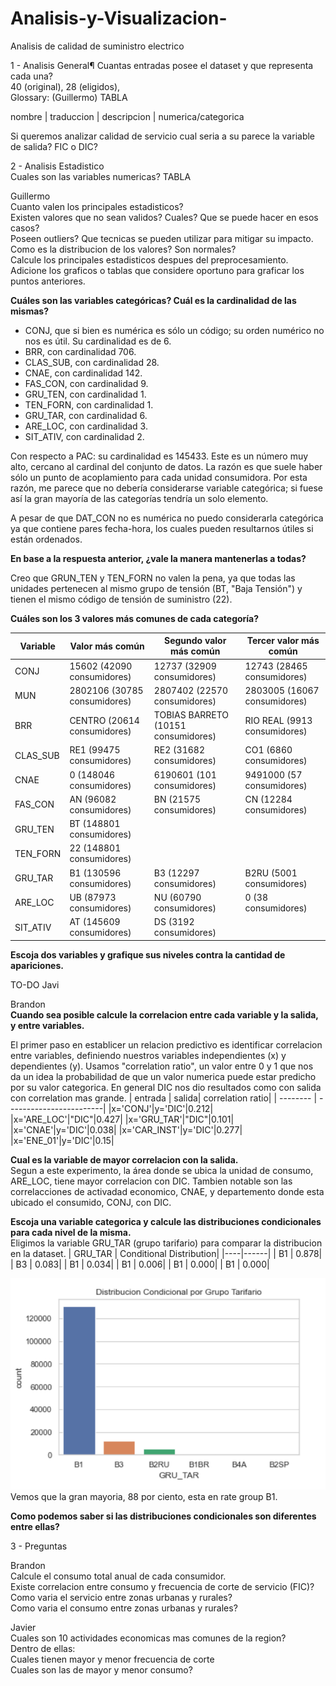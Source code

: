 # Analisis-y-Visualizacion-
Analisis de calidad de suministro electrico

1 - Analisis General¶
Cuantas entradas posee el dataset y que representa cada una? <br>
40 (original), 28 (eligidos),  <br>
Glossary: (Guillermo) TABLA <br>

nombre | traduccion | descripcion | numerica/categorica

Si queremos analizar calidad de servicio cual seria a su parece la variable de salida?
FIC o DIC?<br>

2 - Analisis Estadistico <br>
Cuales son las variables numericas? TABLA<br>

Guillermo<br>
Cuanto valen los principales estadisticos?<br>
Existen valores que no sean validos? Cuales? Que se puede hacer en esos casos? <br>
Poseen outliers? Que tecnicas se pueden utilizar para mitigar su impacto. <br>
Como es la distribucion de los valores? Son normales? <br>
Calcule los principales estadisticos despues del preprocesamiento. <br>
Adicione los graficos o tablas que considere oportuno para graficar los puntos anteriores. <br>

**Cuáles son las variables categóricas? Cuál es la cardinalidad de las mismas?**

* CONJ, que si bien es numérica es sólo un código; su orden numérico no nos es útil. Su cardinalidad es de 6.
* BRR, con cardinalidad 706.
* CLAS_SUB, con cardinalidad 28.
* CNAE, con cardinalidad 142.
* FAS_CON, con cardinalidad 9.
* GRU_TEN, con cardinalidad 1.
* TEN_FORN, con cardinalidad 1.
* GRU_TAR, con cardinalidad 6.
* ARE_LOC, con cardinalidad 3.
* SIT_ATIV, con cardinalidad 2.

Con respecto a PAC: su cardinalidad es 145433. Este es un número muy alto, cercano al cardinal del conjunto de datos. La razón es que suele haber sólo un punto de acoplamiento para cada unidad consumidora. Por esta razón, me parece que no debería considerarse variable categórica; si fuese así la gran mayoría de las categorías tendría un solo elemento.

A pesar de que DAT_CON no es numérica no puedo considerarla categórica ya que contiene pares fecha-hora, los cuales pueden resultarnos útiles si están ordenados.

**En base a la respuesta anterior, ¿vale la manera mantenerlas a todas?**

Creo que GRUN_TEN y TEN_FORN no valen la pena, ya que todas las unidades pertenecen al mismo grupo de tensión (BT, "Baja Tensión") y tienen el mismo código de tensión de suministro (22).

**Cuáles son los 3 valores más comunes de cada categoría?**

| Variable | Valor más común              | Segundo valor más común             | Tercer valor más común       |
| -------- | ---------------------------- | ----------------------------------- | ---------------------------- |
| CONJ     | 15602 (42090 consumidores)   | 12737 (32909 consumidores)          | 12743 (28465 consumidores)   |
| MUN      | 2802106 (30785 consumidores) | 2807402 (22570 consumidores)        | 2803005 (16067 consumidores) |
| BRR      | CENTRO (20614 consumidores)  | TOBIAS BARRETO (10151 consumidores) | RIO REAL (9913 consumidores) |
| CLAS_SUB | RE1 (99475 consumidores)     | RE2 (31682 consumidores)            | CO1 (6860 consumidores)      |
| CNAE     | 0 (148046 consumidores)      | 6190601 (101 consumidores)          | 9491000 (57 consumidores)    |
| FAS_CON  | AN (96082 consumidores)      | BN (21575 consumidores)             | CN (12284 consumidores)      |
| GRU_TEN  | BT (148801 consumidores)     |                                     |                              |
| TEN_FORN | 22 (148801 consumidores)     |                                     |                              |
| GRU_TAR  | B1 (130596 consumidores)     | B3 (12297 consumidores)             | B2RU (5001 consumidores)     |
| ARE_LOC  | UB (87973 consumidores)      | NU (60790 consumidores)             | 0 (38 consumidores)          |
| SIT_ATIV | AT (145609 consumidores)     | DS (3192 consumidores)              |                              |

**Escoja dos variables y grafique sus niveles contra la cantidad de apariciones.**

TO-DO Javi

Brandon <br>
**Cuando sea posible calcule la correlacion entre cada variable y la salida, y entre variables.** <br>

El primer paso en establicer un relacion predictivo es identificar correlacion entre variables, definiendo nuestros variables independientes (x) y dependientes (y). 
Usamos "correlation ratio", un valor entre 0 y 1 que nos da un idea la probabilidad de que un valor numerica puede estar predicho por su valor categorica. En general DIC nos dio resultados como con salida con correlation mas grande.
| entrada | salida| correlation ratio|
| -------- | ------------------------|
|x='CONJ'|y='DIC'|0.212|
|x='ARE_LOC'|"DIC"|0.427|
|x='GRU_TAR'|"DIC"|0.101|
|x='CNAE'|y='DIC'|0.038|
|x='CAR_INST'|y='DIC'|0.277|
|x='ENE_01'|y='DIC'|0.15|

**Cual es la variable de mayor correlacion con la salida.** <br>
Segun a este experimento, la área donde se ubica la unidad de consumo, ARE_LOC, tiene mayor correlacion con DIC. Tambien notable son las correlacciones de activadad economico, CNAE, y departemento donde esta ubicado el consumido, CONJ, con DIC. 

**Escoja una variable categorica y calcule las distribuciones condicionales para cada nivel de la misma.** <br>
Eligimos la variable GRU_TAR (grupo tarifario) para comparar la distribucion en la dataset. 
| GRU_TAR | Conditional Distribution|
|----|------|
| B1 | 0.878|
| B3 | 0.083|
| B1 | 0.034|
| B1 | 0.006|
| B1 | 0.000|
| B1 | 0.000|


![conditional distribution bar graph of rate groups](images/conditional_distribution.png "conditional distribution of rate groups")
Vemos que la gran mayoria, 88 por ciento, esta en rate group B1.

**Como podemos saber si las distribuciones condicionales son diferentes entre ellas?** <br>

3 - Preguntas <br>

Brandon <br>
Calcule el consumo total anual de cada consumidor. <br>
Existe correlacion entre consumo y frecuencia de corte de servicio (FIC)? <br>
Como varia el servicio entre zonas urbanas y rurales? <br>
Como varia el consumo entre zonas urbanas y rurales? <br>

Javier <br>
Cuales son 10 actividades economicas mas comunes de la region? <br>
Dentro de ellas: <br>
Cuales tienen mayor y menor frecuencia de corte <br>
Cuales son las de mayor y menor consumo? <br>